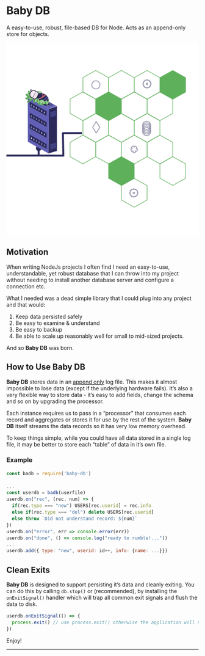 # Baby DB

A easy-to-use, robust, file-based DB for Node. Acts as an append-only store for objects.

![icon](./baby-db.png)

## Motivation

When writing NodeJs projects I often find I need an easy-to-use, understandable, yet robust database that I can throw into my project without needing to install another database server and configure a connection etc.

What I needed was a dead simple library that I could plug into any project and that would:

1. Keep data persisted safely
2. Be easy to examine & understand
3. Be easy to backup
4. Be able to scale up reasonably well for small to mid-sized projects.

And so **Baby DB** was born.

## How to Use Baby DB

**Baby DB** stores data in an [append only](https://en.wikipedia.org/wiki/Append-only) log file. This makes it almost impossible to lose data (except if the underlying hardware fails). It’s also a very flexible way to store data - it’s easy to add fields, change the schema and so on by upgrading the processor.

Each instance requires us to pass in a “processor” that consumes each record and aggregates or stores it for use by the rest of the system.  **Baby DB** itself streams the data records so it has very low memory overhead.

To keep things simple, while you could have all data stored in a single log file, it may be better to store each “table” of data in it’s own file.

### Example

```javascript
const badb = require('baby-db')

...
const userdb = badb(userfile)
userdb.on("rec", (rec, num) => {
  if(rec.type === "new") USERS[rec.userid] = rec.info
  else if(rec.type === "del") delete USERS[rec.userid]
  else throw `Did not understand record: ${num}`
})
userdb.on("error", err => console.error(err))
userdb.on("done", () => console.log("ready to rumble!..."))
...
userdb.add({ type: "new", userid: id++, info: {name: ...}})
```

## Clean Exits

**Baby DB** is designed to support persisting it’s data and cleanly exiting. You can do this by calling `db.stop()` or (recommended), by installing the `onExitSignal()` handler which will trap all common exit signals and flush the data to disk.

```javascript
userdb.onExitSignal(() => {
  process.exit() // use process.exit() otherwise the application will not exit
})
```



Enjoy!

------

